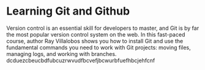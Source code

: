 # Learning Git and Github

Version control is an essential skill for developers to master, and Git is by far the most popular version control system on the web. In this fast-paced course, author Ray Villalobos shows you how to install Git and use the fundamental commands you need to work with Git projects: moving files, managing logs, and working with branches.
dcduezcbeucbdfubcuzrwvudfbcvefjbcwurbfuefhbcjehfcnf